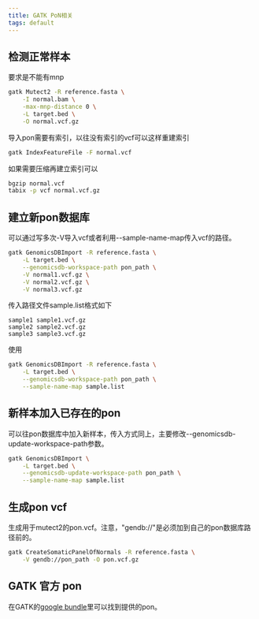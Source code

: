 ```yaml
---
title: GATK PoN相关
tags: default
---
```


## 检测正常样本

要求是不能有mnp

```bash
gatk Mutect2 -R reference.fasta \
	-I normal.bam \
	-max-mnp-distance 0 \
	-L target.bed \
	-O normal.vcf.gz
```

导入pon需要有索引，以往没有索引的vcf可以这样重建索引

```bash
gatk IndexFeatureFile -F normal.vcf
```

如果需要压缩再建立索引可以

```bash
bgzip normal.vcf
tabix -p vcf normal.vcf.gz
```

## 建立新pon数据库

可以通过写多次-V导入vcf或者利用--sample-name-map传入vcf的路径。

```bash
gatk GenomicsDBImport -R reference.fasta \
	-L target.bed \
	--genomicsdb-workspace-path pon_path \
	-V normal1.vcf.gz \
	-V normal2.vcf.gz \
	-V normal3.vcf.gz
```

传入路径文件sample.list格式如下
```
sample1	sample1.vcf.gz
sample2	sample2.vcf.gz
sample3	sample3.vcf.gz
```

使用
```bash
gatk GenomicsDBImport -R reference.fasta \
	-L target.bed \
	--genomicsdb-workspace-path pon_path \
	--sample-name-map sample.list
```


## 新样本加入已存在的pon

可以往pon数据库中加入新样本，传入方式同上，主要修改--genomicsdb-update-workspace-path参数。

```bash
gatk GenomicsDBImport \
	-L target.bed \
	--genomicsdb-update-workspace-path pon_path \
	--sample-name-map sample.list
```


## 生成pon vcf

生成用于mutect2的pon.vcf。注意，"gendb://"是必须加到自己的pon数据库路径前的。

```bash
gatk CreateSomaticPanelOfNormals -R reference.fasta \
	-V gendb://pon_path -O pon.vcf.gz
```

## GATK 官方 pon

在GATK的[google bundle](https://console.cloud.google.com/storage/browser/gatk-best-practices?project=broad-dsde-outreach)里可以找到提供的pon。

